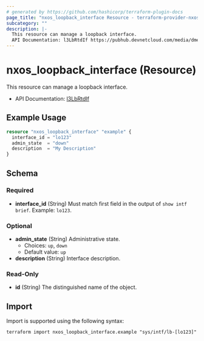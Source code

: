 ```yaml
---
# generated by https://github.com/hashicorp/terraform-plugin-docs
page_title: "nxos_loopback_interface Resource - terraform-provider-nxos"
subcategory: ""
description: |-
  This resource can manage a loopback interface.
  API Documentation: l3LbRtdIf https://pubhub.devnetcloud.com/media/dme-docs-10-2-2/docs/Layer%203/l3:LbRtdIf/
---
```


# nxos_loopback_interface (Resource)

This resource can manage a loopback interface.

- API Documentation: [l3LbRtdIf](https://pubhub.devnetcloud.com/media/dme-docs-10-2-2/docs/Layer%203/l3:LbRtdIf/)

## Example Usage

```terraform
resource "nxos_loopback_interface" "example" {
  interface_id = "lo123"
  admin_state  = "down"
  description  = "My Description"
}
```

<!-- schema generated by tfplugindocs -->
## Schema

### Required

- **interface_id** (String) Must match first field in the output of `show intf brief`. Example: `lo123`.

### Optional

- **admin_state** (String) Administrative state.
  - Choices: `up`, `down`
  - Default value: `up`
- **description** (String) Interface description.

### Read-Only

- **id** (String) The distinguished name of the object.

## Import

Import is supported using the following syntax:

```shell
terraform import nxos_loopback_interface.example "sys/intf/lb-[lo123]"
```

